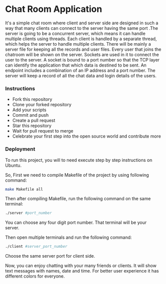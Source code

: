 
# Chat Room Application

It's a simple chat room where client and server side are designed in such a way that many clients can connect to the server having the same port 
.The server is going to be a concurrent server, which means it can handle multiple clients
using threads. Each client is handled by a separate thread, which helps the server to
handle multiple clients. There will be mainly a server file for keeping all the records
and user files. Every user that joins the chatroom will be shown on the server. Sockets are used in it to connect the user to the server. A socket is bound to a port number so that the TCP layer can
identify the application that which data is destined to be sent. An endpoint includes a
combination of an IP address and a port number. The server will keep a record of all
the chat data and login details of the users. 



### Instructions

- Fork this repository
- Clone your forked repository
- Add your scripts
- Commit and push
- Create a pull request
- Star this repository
- Wait for pull request to merge
- Celebrate your first step into the open source world and contribute more


### Deployment

To run this project, you will to need execute step by step instructions on Ubuntu.

So, First we need to compile Makefile of the project by using following command:

```bash
make Makefile all
```

Then after compiling Makefile, run the following command on the same terminal:

```bash
./server #port_number   
```

You can choose any four digit port number.
That terminal will be your server.

Then open multiple terminals and run the following command:

```bash
./client #server_port_number
```

Choose the same server port for client side.

Now, you can enjoy chatting with your many friends or clients.
It will show text messages with names, date and time. For better user experience it has different colors for everyone.


